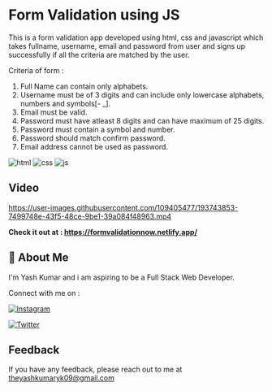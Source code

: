 # Form Validation using JS

This is a form validation app developed using html, css and javascript which takes fullname, username, email and password from user and signs up successfully if all the criteria are matched by the user.

Criteria of form :

1. Full Name can contain only alphabets.
2. Username must be of 3 digits and can include only lowercase alphabets, numbers and symbols[- _].
3. Email must be valid.
4. Password must have atleast 8 digits and can have maximum of 25 digits.
5. Password must contain a symbol and number.
6. Password should match confirm password.
7. Email address cannot be used as password.

![html](https://user-images.githubusercontent.com/109405477/193323207-87346e49-791a-4c7b-a9cd-26aec55d5f1f.svg) ![css](https://user-images.githubusercontent.com/109405477/193323244-ffa3a02a-584d-4fe3-a861-827a0202818c.svg) ![js](https://user-images.githubusercontent.com/109405477/193323275-7ff8faa7-26e3-4942-8b57-b6e9ed660cd3.svg)

## Video


https://user-images.githubusercontent.com/109405477/193743853-7499748e-43f5-48ce-9be1-39a084f48963.mp4


**Check it out at : https://formvalidationnow.netlify.app/**

## 🚀 About Me

I'm Yash Kumar and i am aspiring to be a Full Stack Web Developer.

Connect with me on :

[![Instagram](https://img.shields.io/badge/Instagram-%23E4405F.svg?style=for-the-badge&logo=Instagram&logoColor=white)](https://www.instagram.com/theyash_yk09/)

[![Twitter](https://img.shields.io/badge/Twitter-%231DA1F2.svg?style=for-the-badge&logo=Twitter&logoColor=white)](https://www.twitter.com/theyash_yk09/)

## Feedback

If you have any feedback, please reach out to me at theyashkumaryk09@gmail.com
